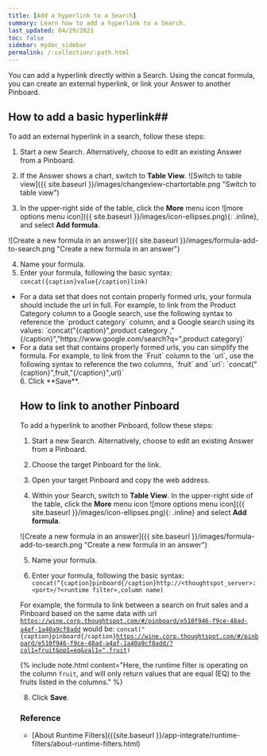 ```yaml
---
title: [Add a hyperlink to a Search]
summary: Learn how to add a hyperlink to a Search.
last_updated: 04/29/2021
toc: false
sidebar: mydoc_sidebar
permalink: /:collection/:path.html
---
```


You can add a hyperlink directly within a Search. Using the concat formula, you can create an external hyperlink, or link your Answer to another Pinboard.

## How to add a basic hyperlink##

To add an external hyperlink in a search, follow these steps:

1. Start a new Search.
Alternatively, choose to edit an existing Answer from a Pinboard.

2. If the Answer shows a chart, switch to **Table View**.
![Switch to table view]({{ site.baseurl }}/images/changeview-chartortable.png "Switch to table view")

3. In the upper-right side of the table, click the **More** menu icon ![more options menu icon]({{ site.baseurl }}/images/icon-ellipses.png){: .inline}, and select **Add formula**.

![Create a new formula in an answer]({{ site.baseurl }}/images/formula-add-to-search.png "Create a new formula in an answer")

4. Name your formula.
5. Enter your formula, following the basic syntax:
`concat({caption}value{/caption}link)`
<ul><li>For a data set that does not contain properly formed urls, your formula should include the url in full.
For example, to link from the Product Category column to a Google search, use the following syntax to reference the `product category` column, and a Google search using its values:
`concat("{caption}",product category ,"{/caption}","https://www.google.com/search?q=",product category)`</li>
<li>For a data set that contains properly formed urls, you can simplify the formula.
For example, to link from the `Fruit` column to the `url`, use the following syntax to reference the two columns, `fruit` and `url`:
`concat("{caption}",fruit,"{/caption}",url)` </li>
6. Click **Save**.

## How to link to another Pinboard  ##

To add a hyperlink to another Pinboard, follow these steps:
1. Start a new Search.
Alternatively, choose to edit an existing Answer from a Pinboard.

2. Choose the target Pinboard for the link.

3. Open your target Pinboard and copy the web address.

4. Within your Search, switch to **Table View**.
In the upper-right side of the table, click the **More** menu icon ![more options menu icon]({{ site.baseurl }}/images/icon-ellipses.png){: .inline}  and select **Add formula**.

![Create a new formula in an answer]({{ site.baseurl }}/images/formula-add-to-search.png "Create a new formula in an answer")

5. Name your formula.

6. Enter your formula, following the basic syntax:
`concat(“{caption}pinboard{/caption}http://<thoughtspot_server>:<port>/?<runtime filter>,column name)`

For example, the formula to link between a search on fruit sales and a Pinboard based on the same data with url <code>https://wine.corp.thoughtspot.com/#/pinboard/e510f946-f9ce-48ad-a4af-1a40a9cf8add</code> would be:
<code>concat("{caption}pinboard{/caption}https://wine.corp.thoughtspot.com/#/pinboard/e510f946-f9ce-48ad-a4af-1a40a9cf8add/?col1=fruit&op1=eq&val1=",fruit) </code>

{% include note.html content="Here, the runtime filter is operating on the column `fruit`, and will only return values that are equal (EQ) to the fruits listed in the columns." %}

8. Click **Save**.

### Reference

* [About Runtime Filters]({{site.baseurl }}/app-integrate/runtime-filters/about-runtime-filters.html)

